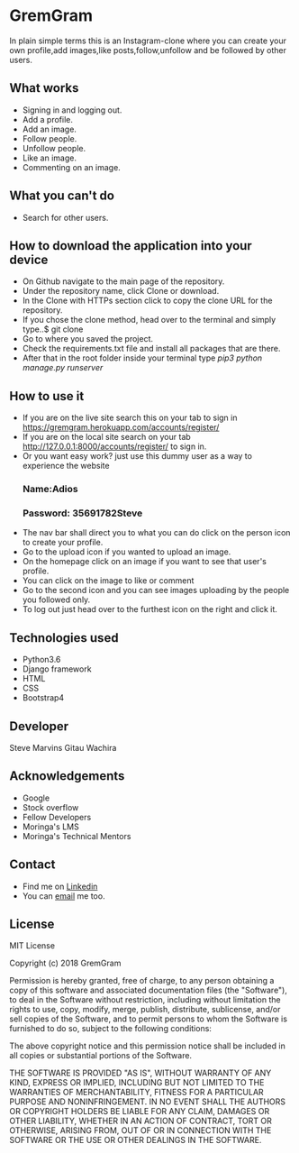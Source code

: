 # GremGram

In plain simple terms this is an Instagram-clone where you can create your own profile,add images,like posts,follow,unfollow and be followed by other users.

## What works
* Signing in and logging out.
* Add a profile.
* Add an image.
* Follow people.
* Unfollow people.
* Like an image.
* Commenting on an image.

## What you can't do
* Search for other users.

## How to download the application into your device
* On Github navigate to the main page of the repository.
* Under the repository name, click Clone or download.
* In the Clone with HTTPs section click to copy the clone URL for the repository.
* If you chose the clone method, head over to the terminal and simply type..$ git clone <the URL you were provided with>
* Go to where you saved the project.
* Check the requirements.txt file and install all packages that are there.
* After that in the root folder inside your terminal type *pip3 python manage.py runserver*

## How to use it
* If you are on the live site search this on your tab to sign in https://gremgram.herokuapp.com/accounts/register/
* If you are on the local site search on your tab http://127.0.0.1:8000/accounts/register/ to sign in.
* Or you want easy work? just use this dummy user as a way to experience the website
     ### Name:Adios
     ### Password: 35691782Steve
* The nav bar shall direct you to what you can do click on the person icon to create your profile.
* Go to the upload icon if you wanted to upload an image.
* On the homepage click on an image if you want to see that user's profile.
* You can click on the image to like or comment
* Go to the second icon and you can see images uploading by the people you followed only.
* To log out just head over to the furthest icon on the right and click it.

## Technologies used
* Python3.6
* Django framework
* HTML
* CSS
* Bootstrap4

## Developer
Steve Marvins Gitau Wachira

## Acknowledgements
* Google
* Stock overflow
* Fellow Developers
* Moringa's LMS
* Moringa's Technical Mentors


## Contact
* Find me on [Linkedin](linkedin.com/in/steve-wachira-dev)
* You can [email](stevewachiradev@gmail.com) me too.

## License
MIT License

Copyright (c) 2018 GremGram

Permission is hereby granted, free of charge, to any person obtaining a copy of this software and associated documentation files (the "Software"), to deal in the Software without restriction, including without limitation the rights to use, copy, modify, merge, publish, distribute, sublicense, and/or sell copies of the Software, and to permit persons to whom the Software is furnished to do so, subject to the following conditions:

The above copyright notice and this permission notice shall be included in all copies or substantial portions of the Software.

THE SOFTWARE IS PROVIDED "AS IS", WITHOUT WARRANTY OF ANY KIND, EXPRESS OR IMPLIED, INCLUDING BUT NOT LIMITED TO THE WARRANTIES OF MERCHANTABILITY, FITNESS FOR A PARTICULAR PURPOSE AND NONINFRINGEMENT. IN NO EVENT SHALL THE AUTHORS OR COPYRIGHT HOLDERS BE LIABLE FOR ANY CLAIM, DAMAGES OR OTHER LIABILITY, WHETHER IN AN ACTION OF CONTRACT, TORT OR OTHERWISE, ARISING FROM, OUT OF OR IN CONNECTION WITH THE SOFTWARE OR THE USE OR OTHER DEALINGS IN THE SOFTWARE.
